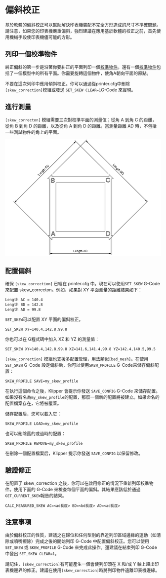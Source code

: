 # 偏斜校正

基於軟體的偏斜校正可以幫助解決印表機裝配不完全方形造成的尺寸不準確問題。請注意，如果您的印表機嚴重偏斜，強烈建議在應用基於軟體的校正之前，首先使用機械手段使印表機儘可能的方形。

## 列印一個校準物件

糾正偏斜的第一步是沿著你要糾正的平面列印一個[校準物件](https://www.thingiverse.com/thing:2563185/files)。還有一個[校準物件](https://www.thingiverse.com/thing:2972743)包括了一個模型中的所有平面。你需要旋轉這個物件，使角A朝向平面的原點。

不要在這次列印中應用傾斜校正。你可以通過從printer.cfg中刪除`[skew_correction]`模組或發送 `SET_SKEW CLEAR=1`G-Code 來實現。

## 進行測量

`[skew_correcton]` 模組需要三次對校準平面的測量值；從角 A 到角 C 的距離，從角 B 到角 D 的距離，以及從角 A 到角 D 的距離。當測量距離 AD 時，不包括一些測試物件的角上的平面。

![skew_lengths](img/skew_lengths.png)

## 配置偏斜

確保 `[skew_correction]` 已經在 printer.cfg 中。現在可以使用`SET_SKEW` G-Code 來配置 skew_correcton。例如，如果對 XY 平面測量的距離結果如下：

```
Length AC = 140.4
Length BD = 142.8
Length AD = 99.8
```

`SET_SKEW`可以配置 XY 平面的偏斜校正。

```
SET_SKEW XY=140.4,142.8,99.8
```

你也可以在 G程式碼中加入 XZ 和 YZ 的測量值：

```
SET_SKEW XY=140.4,142.8,99.8 XZ=141.6,141.4,99.8 YZ=142.4,140.5,99.5
```

`[skew_correction]` 模組也支援多配置管理，用法類似`[bed_mesh]`。在使用`SET_SKEW` G-Code 設定偏斜后，你可以使用`SKEW_PROFILE` G-Code來儲存偏斜配置：

```
SKEW_PROFILE SAVE=my_skew_profile
```

在執行這個命令之後，Klipper 會提示你發送 `SAVE_CONFIG` G-Code 來儲存配置。如果沒有名為`my_skew_profile`的配置，那麼一個新的配置將被建立。如果命名的配置檔案存在，它將被覆蓋。

儲存配置后，您可以載入它：

```
SKEW_PROFILE LOAD=my_skew_profile
```

也可以刪除舊的或過時的配置：

```
SKEW_PROFILE REMOVE=my_skew_profile
```

在刪除一個配置檔案后，Klipper 提示你發送 `SAVE_CONFIG` 以保留修改。

## 驗證修正

在配置了 skew_correction 之後，你可以在啟用修正的情況下重新列印校準物件。使用下面的 G-Code 來檢查每個平面的偏斜。其結果應該低於通過`GET_CURRENT_SKEW`報告的結果。

```
CALC_MEASURED_SKEW AC=<ad長度> BD=<bd長度> AD=<ad長度>
```

## 注意事項

由於偏斜校正的性質，建議之在歸位和任何型別的靠近列印區域邊緣的運動（如清除或噴嘴擦除）完成之後的開始列印 G-Code 中配置偏斜校正。您可以使用 `SET_SKEW` 或 `SKEW_PROFILE` G-Code 來完成此操作。還建議在結束列印 G-Code 中發出 `SET_SKEW CLEAR=1`。

請記住，`[skew_correction]`有可能產生一個會使列印頭在 X 和/或 Y 軸上超出印表機邊界的修正。建議在使用`[skew_correction]`時將列印物件遠離印表機邊緣。
